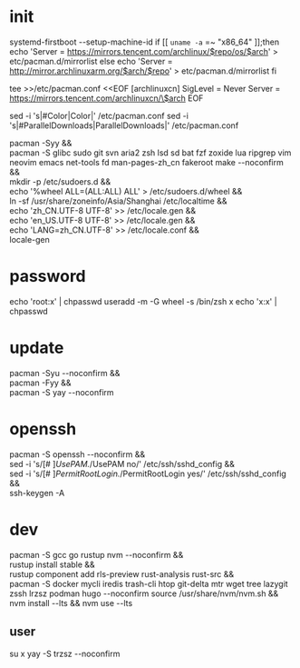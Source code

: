 
# init
systemd-firstboot --setup-machine-id
if [[ `uname -a` =~ "x86_64" ]];then
    echo 'Server = https://mirrors.tencent.com/archlinux/$repo/os/$arch' > etc/pacman.d/mirrorlist
else
    echo 'Server = http://mirror.archlinuxarm.org/$arch/$repo' > etc/pacman.d/mirrorlist
fi

tee >>/etc/pacman.conf <<EOF
[archlinuxcn]
SigLevel = Never
Server = https://mirrors.tencent.com/archlinuxcn/\$arch
EOF


sed -i 's|#Color|Color|' /etc/pacman.conf
sed -i 's|#ParallelDownloads|ParallelDownloads|' /etc/pacman.conf

pacman -Syy && \
    pacman -S glibc sudo git svn aria2 zsh lsd sd bat fzf zoxide lua ripgrep vim neovim emacs net-tools fd man-pages-zh_cn fakeroot make --noconfirm && \
    mkdir -p /etc/sudoers.d && \
    echo '%wheel ALL=(ALL:ALL) ALL' > /etc/sudoers.d/wheel && \
    ln -sf /usr/share/zoneinfo/Asia/Shanghai /etc/localtime && \
    echo 'zh_CN.UTF-8 UTF-8' >> /etc/locale.gen && \
    echo 'en_US.UTF-8 UTF-8' >> /etc/locale.gen && \
    echo 'LANG=zh_CN.UTF-8' >> /etc/locale.conf && \
    locale-gen

# password
echo 'root:x' | chpasswd
useradd -m -G wheel -s /bin/zsh x
echo 'x:x' | chpasswd

# update
pacman -Syu --noconfirm && \
    pacman -Fyy && \
    pacman -S yay --noconfirm

# openssh
pacman -S openssh --noconfirm && \
    sed -i 's/[# ]*UsePAM.*/UsePAM no/' /etc/ssh/sshd_config && \
    sed -i 's/[# ]*PermitRootLogin.*/PermitRootLogin yes/' /etc/ssh/sshd_config && \
    ssh-keygen -A

# dev
pacman -S gcc go rustup nvm --noconfirm && \
    rustup install stable && \
    rustup component add rls-preview rust-analysis rust-src && \
    pacman -S docker mycli iredis trash-cli htop git-delta mtr wget tree lazygit \
    zssh lrzsz podman hugo --noconfirm
source /usr/share/nvm/nvm.sh && nvm install --lts && nvm use --lts

## user
su x
yay -S trzsz --noconfirm
